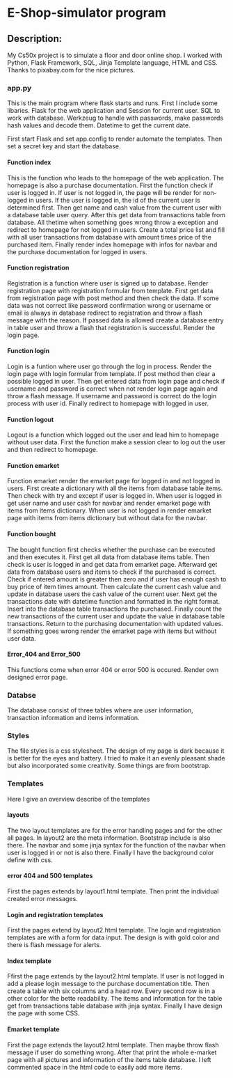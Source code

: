 # E-Shop-simulator program

## Description:

My Cs50x project is to simulate a floor and door online shop. I
worked with Python, Flask Framework, SQL, Jinja Template language, HTML
and CSS. Thanks to pixabay.com for the nice pictures.


### app.py

This is the main program where flask starts and runs.
First I include some libaries. Flask for the web application and
Session for current user. SQL to work with database. Werkzeug to
handle with passwords, make passwords hash values and decode them.
Datetime to get the current date.

First start Flask and set app.config to render automate the
templates. Then set a secret key and start the database.

#### Function index

This is the function who leads to the homepage of the web
application. The homepage is also a purchase documentation.
First the function check if user is logged in. If user is not logged
in, the page will be render for non-logged in users.
If the user is logged in, the id of the current user is
determined first. Then get name and cash value from the current
user with a database table user query. After this get data from
transactions table from database. All thetime when something goes
wrong throw a exception and redirect to homepage for not logged in
users. Create a total price list and fill with all user transactions
from database with amount times price of the purchased item. Finally
render index homepage with infos for navbar and the purchase
documentation for logged in users.

#### Function registration

Registration is a function where user is signed up to database.
Render registration page with registration formular from template.
First get data from registration page with post method and then
check the data. If some data was not correct like password
confirmation wrong or username or email is always in database
redirect to registration and throw a flash message with the reason.
If passed data is allowed create a database entry in table user and
throw a flash that registration is successful. Render the login page.

#### Function login

Login is a funtion where user go through the log in process.
Render the login page with login formular from template.
If post method then clear a possible logged in user. Then get
entered data from login page and check if username and password is
correct when not render login page again and throw a flash message.
If username and password is correct do the login process with user
id. Finally redirect to homepage with logged in user.

#### Function logout

Logout is a function which logged out the user and lead him to
homepage without user data. First the function make a session clear
to log out the user and then redirect to homepage.

#### Function emarket

Function emarket render the emarket page for logged in and not logged
in users. First create a dictionary with all the items from database
table items. Then check with try and except if user is logged in.
When user is logged in get user name and user cash for navbar and
render emarket page with items from items dictionary. When user is
not logged in render emarket page with items from items dictionary
but without data for the navbar.

#### Function bought

The bought function first checks whether the purchase can be
executed and then executes it.
First get all data from database items table. Then check is user
is logged in and get data from emarket page. Afterward get data
from database users and items to check if the purchased is correct.
Check if entered amount is greater then zero and if user has enough
cash to buy price of item times amount. Then calculate the current
cash value and update in database users the cash value of the
current user. Next get the transactions date with datetime function
and formatted in the right format. Insert into the database table
transactions the purchased. Finally count the new transactions of the
current user and update the value in database table transactions.
Return to the purchasing documentation with updated values. If
something goes wrong render the emarket page with items but without
user data.

#### Error_404 and Error_500

This functions come when error 404 or error 500 is occured. Render
own designed error page.


### Databse

The database consist of three tables where are user information,
transaction information and items information.


### Styles

The file styles is a css stylesheet. The design of my page is dark
because it is better for the eyes and battery. I tried to make it an
evenly pleasant shade but also incorporated some creativity. Some
things are from bootstrap.


### Templates

Here I give an overview describe of the templates

#### layouts

The two layout templates are for the error handling pages and for
the other all pages. In layout2 are the meta information. Bootstrap
include is also there. The navbar and some jinja syntax for the
function of the navbar when user is logged in or not is also there.
Finally I have the background color define with css.

#### error 404 and 500 templates

First the pages extends by layout1.html template.
Then print the individual created error messages.

#### Login and registration templates

First the pages extend by layout2.html template.
The login and registration templates are with a form for data input.
The design is with gold color and there is flash message for alerts.

#### Index template

Ffirst the page extends by the layout2.html template.
If user is not logged in add a please login message to the purchase
documentation title. Then create a table with six columns and a head
row. Every second row is in a other color for the bette readability.
The items and information for the table get from transactions table
database with jinja syntax. Finally I have design the page with some
CSS.

#### Emarket template

First the page extends the layout2.html template.
Then maybe throw flash message if user do something wrong.
After that print the whole e-market page with all pictures
and information of the items table database. I left commented
space in the html code to easily add more items. 
